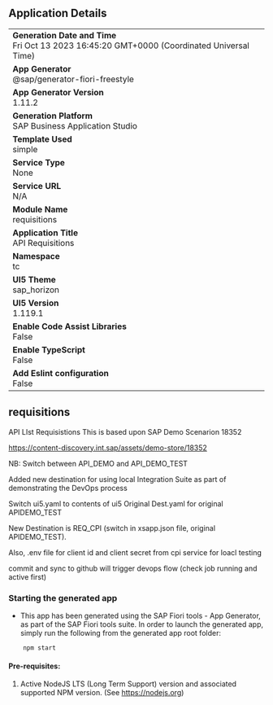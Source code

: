 ## Application Details
|               |
| ------------- |
|**Generation Date and Time**<br>Fri Oct 13 2023 16:45:20 GMT+0000 (Coordinated Universal Time)|
|**App Generator**<br>@sap/generator-fiori-freestyle|
|**App Generator Version**<br>1.11.2|
|**Generation Platform**<br>SAP Business Application Studio|
|**Template Used**<br>simple|
|**Service Type**<br>None|
|**Service URL**<br>N/A
|**Module Name**<br>requisitions|
|**Application Title**<br>API Requisitions|
|**Namespace**<br>tc|
|**UI5 Theme**<br>sap_horizon|
|**UI5 Version**<br>1.119.1|
|**Enable Code Assist Libraries**<br>False|
|**Enable TypeScript**<br>False|
|**Add Eslint configuration**<br>False|

## requisitions

API LIst Requisistions  This is based upon SAP Demo Scenarion 18352

https://content-discovery.int.sap/assets/demo-store/18352

NB: Switch between API_DEMO and API_DEMO_TEST

Added new destination for using local Integration Suite as part of demonstrating the DevOps process

Switch ui5.yaml to contents of ui5 Original Dest.yaml for original APIDEMO_TEST

New Destination is REQ_CPI (switch in xsapp.json file, original APIDEMO_TEST).

Also, .env file for client id and client secret from cpi service for loacl testing

commit and sync to github will trigger devops flow (check job running and active first)

### Starting the generated app

-   This app has been generated using the SAP Fiori tools - App Generator, as part of the SAP Fiori tools suite.  In order to launch the generated app, simply run the following from the generated app root folder:

```
    npm start
```

#### Pre-requisites:

1. Active NodeJS LTS (Long Term Support) version and associated supported NPM version.  (See https://nodejs.org)


